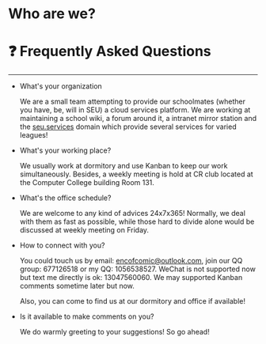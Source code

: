 # Who are we?

# ❓ Frequently Asked Questions

---

- What's your organization

    We are a small team attempting to provide our schoolmates (whether you have, be, will in SEU) a cloud services platform. We are working at maintaining a school wiki, a forum around it, a intranet mirror station and the [seu.services](http://seu.services) domain which provide several services for varied leagues! 

- What's your working place?

    We usually work at dormitory and use Kanban to keep our work simultaneously. Besides, a weekly meeting is hold at CR club located at the Computer College building Room 131. 

- What's the office schedule?

    We are welcome to any kind of advices 24x7x365! Normally, we deal with them as fast as possible, while those hard to divide alone would be discussed at weekly meeting on Friday.

- How to connect with you?

    You could touch us by email: encofcomic@outlook.com, join our QQ group: 677126518 or my QQ: 1056538527. WeChat is not supported now but text me directly is ok: 13047560060. We may supported Kanban comments sometime later but now.

    Also, you can come to find us at our dormitory and office if available!

- Is it available to make comments on you?

    We do warmly greeting to your suggestions! So go ahead!